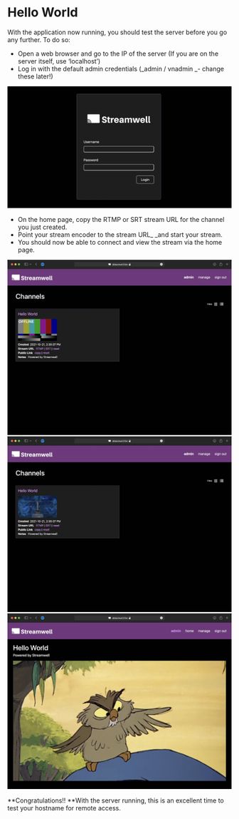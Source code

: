 # Hello World

With the application now running, you should test the server before you go any further. To do so:

* Open a web browser and go to the IP of the server (If you are on the server itself, use ‘localhost’)
* Log in with the default admin credentials (_admin / vnadmin _- change these later!)

![](<../.gitbook/assets/Screen Shot 2021-10-23 at 9.41.14 AM.jpg>)

* On the home page, copy the RTMP or SRT stream URL for the channel you just created.
* Point your stream encoder to the stream URL_ _and start your stream.
* You should now be able to connect and view the stream via the home page.&#x20;

![Homepage - Stream Offline](<../.gitbook/assets/Screen Shot 2021-10-23 at 9.32.14 AM.jpg>) ![Homepage - Stream Online](<../.gitbook/assets/Screen Shot 2021-10-23 at 9.32.57 AM.jpg>) ![Hello World!](<../.gitbook/assets/Screen Shot 2021-10-23 at 9.33.23 AM.jpg>)

**Congratulations!! **With the server running, this is an excellent time to test your hostname for remote access.&#x20;
